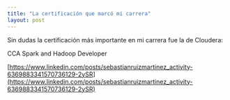 ```yaml
---
title: "La certificación que marcó mi carrera"
layout: post
---
```


Sin dudas la certificación más importante en mi carrera fue la de Cloudera:

CCA Spark and Hadoop Developer

[https://www.linkedin.com/posts/sebastianruizmartinez_activity-6369883341570736129-2ySR](https://www.linkedin.com/posts/sebastianruizmartinez_activity-6369883341570736129-2ySR)
